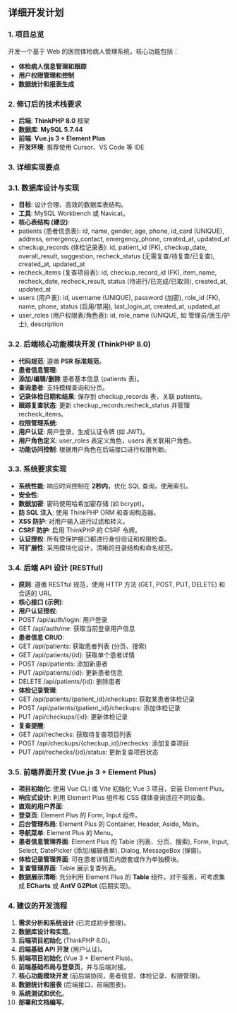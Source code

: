## **详细开发计划**

### **1. 项目总览**

开发一个基于 Web 的医院体检病人管理系统，核心功能包括：

- **体检病人信息管理和跟踪**
- **用户权限管理和控制**
- **数据统计和报表生成**

### **2. 修订后的技术栈要求**

- **后端**: **ThinkPHP 8.0** 框架
- **数据库**: **MySQL 5.7.44**
- **前端**: **Vue.js 3 + Element Plus**
- **开发环境**: 推荐使用 Cursor、VS Code 等 IDE

### **3. 详细实现要点**

### **3.1. 数据库设计与实现**

- **目标**: 设计合理、高效的数据库表结构。
- **工具**: MySQL Workbench 或 Navicat。
- **核心表结构 (建议)**:
- patients (患者信息表): id, name, gender, age, phone, id_card (UNIQUE), address, emergency_contact, emergency_phone, created_at, updated_at
- checkup_records (体检记录表): id, patient_id (FK), checkup_date, overall_result, suggestion, recheck_status (无需复查/待复查/已复查), created_at, updated_at
- recheck_items (复查项目表): id, checkup_record_id (FK), item_name, recheck_date, recheck_result, status (待进行/已完成/已取消), created_at, updated_at
- users (用户表): id, username (UNIQUE), password (加密), role_id (FK), name, phone, status (启用/禁用), last_login_at, created_at, updated_at
- user_roles (用户权限表/角色表): id, role_name (UNIQUE, 如 管理员/医生/护士), description

### **3.2. 后端核心功能模块开发 (ThinkPHP 8.0)**

- **代码规范**: 遵循 **PSR 标准规范**。
- **患者信息管理**:
- **添加/编辑/删除** 患者基本信息 (patients 表)。
- **查询患者**: 支持模糊查询和分页。
- **记录体检日期和结果**: 保存到 checkup_records 表，关联 patients。
- **跟踪复查状态**: 更新 checkup_records.recheck_status 并管理 recheck_items。
- **权限管理系统**:
- **用户认证**: 用户登录，生成认证令牌 (如 JWT)。
- **用户角色定义**: user_roles 表定义角色，users 表关联用户角色。
- **功能访问控制**: 根据用户角色在后端接口进行权限判断。

### **3.3. 系统要求实现**

- **系统性能**: 响应时间控制在 **2秒内**，优化 SQL 查询，使用索引。
- **安全性**:
- **数据加密**: 密码使用哈希加密存储 (如 bcrypt)。
- **防 SQL 注入**: 使用 ThinkPHP ORM 和查询构造器。
- **XSS 防护**: 对用户输入进行过滤和转义。
- **CSRF 防护**: 启用 ThinkPHP 的 CSRF 令牌。
- **认证授权**: 所有受保护接口都进行身份验证和权限检查。
- **可扩展性**: 采用模块化设计，清晰的目录结构和命名规范。

### **3.4. 后端 API 设计 (RESTful)**

- **原则**: 遵循 RESTful 规范，使用 HTTP 方法 (GET, POST, PUT, DELETE) 和合适的 URI。
- **核心接口 (示例)**:
- **用户认证授权**:
- POST /api/auth/login: 用户登录
- GET /api/auth/me: 获取当前登录用户信息
- **患者信息 CRUD**:
- GET /api/patients: 获取患者列表 (分页、搜索)
- GET /api/patients/{id}: 获取单个患者详情
- POST /api/patients: 添加新患者
- PUT /api/patients/{id}: 更新患者信息
- DELETE /api/patients/{id}: 删除患者
- **体检记录管理**:
- GET /api/patients/{patient_id}/checkups: 获取某患者体检记录
- POST /api/patients/{patient_id}/checkups: 添加体检记录
- PUT /api/checkups/{id}: 更新体检记录
- **复查提醒**:
- GET /api/rechecks: 获取待复查项目列表
- POST /api/checkups/{checkup_id}/rechecks: 添加复查项目
- PUT /api/rechecks/{id}/status: 更新复查项目状态

### **3.5. 前端界面开发 (Vue.js 3 + Element Plus)**

- **项目初始化**: 使用 Vue CLI 或 Vite 初始化 Vue 3 项目，安装 Element Plus。
- **响应式设计**: 利用 Element Plus 组件和 CSS 媒体查询适应不同设备。
- **直观的用户界面**:
- **登录页**: Element Plus 的 Form, Input 组件。
- **后台管理布局**: Element Plus 的 Container, Header, Aside, Main。
- **导航菜单**: Element Plus 的 Menu。
- **患者信息管理界面**: Element Plus 的 Table (列表、分页、搜索), Form, Input, Select, DatePicker (添加/编辑表单), Dialog, MessageBox (弹窗)。
- **体检记录管理界面**: 可在患者详情页内嵌套或作为单独模块。
- **复查管理界面**: Table 展示复查列表。
- **数据展示清晰**: 充分利用 Element Plus 的 **Table** 组件。对于报表，可考虑集成 **ECharts** 或 **AntV G2Plot** (后期实现)。

### **4. 建议的开发流程**

1. **需求分析和系统设计** (已完成初步整理)。
2. **数据库设计和实现**。
3. **后端项目初始化** (ThinkPHP 8.0)。
4. **后端基础 API 开发** (用户认证)。
5. **前端项目初始化** (Vue 3 + Element Plus)。
6. **前端基础布局与登录页**，并与后端对接。
7. **核心功能模块开发** (前后端协同，患者信息、体检记录、权限管理)。
8. **数据统计和报表** (后端接口，前端图表)。
9. **系统测试和优化**。
10. **部署和文档编写**。
